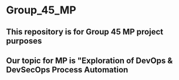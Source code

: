# Group_45_MP

##  This repository is for Group 45 MP project purposes

##  Our topic for MP is "Exploration of DevOps & DevSecOps Process Automation
